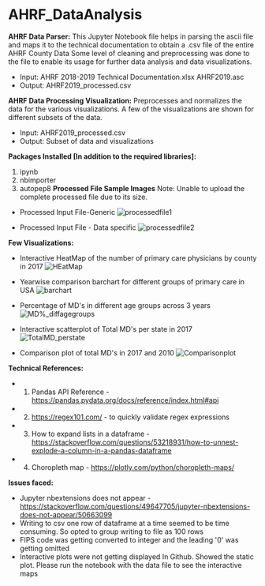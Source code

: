 # AHRF_DataAnalysis

**AHRF Data Parser:**
This Jupyter Notebook file helps in parsing the ascii file and maps it to the technical documentation to obtain a .csv file of the entire AHRF County Data
Some level of cleaning and preprocessing was done to the file to enable its usage for further data analysis and data visualizations.

- Input: AHRF 2018-2019 Technical Documentation.xlsx
           AHRF2019.asc
- Output: AHRF2019_processed.csv

**AHRF Data Processing Visualization:**
Preprocesses and normalizes the data for the various visualizations. A few of the visualizations are shown for different subsets of the data.

- Input: AHRF2019_processed.csv
- Output: Subset of data and visualizations

**Packages Installed [In addition to the required libraries]:**
1. ipynb
2. nbimporter
3. autopep8
**Processed File Sample Images**
Note: Unable to upload the complete processed file due to its size.

* Processed Input File-Generic
![processedfile1](https://user-images.githubusercontent.com/54454914/97843676-b539f780-1cb7-11eb-9649-cfd5f9fc3bb9.JPG)

* Processed Input File - Data specific
![processedfile2](https://user-images.githubusercontent.com/54454914/97843731-cf73d580-1cb7-11eb-9753-a1ddaaf6de99.JPG)

**Few Visualizations:**
* Interactive HeatMap of the number of primary care physicians by county in 2017
![HEatMap](https://user-images.githubusercontent.com/54454914/97842560-c71a9b00-1cb5-11eb-8f38-0c6f0170c03a.JPG)

* Yearwise comparison barchart for different groups of primary care in USA
![barchart](https://user-images.githubusercontent.com/54454914/97842764-237dba80-1cb6-11eb-95bc-01cac36fed64.JPG)

* Percentage of MD's in different age groups across 3 years
![MD%_diffagegroups](https://user-images.githubusercontent.com/54454914/97842878-62ac0b80-1cb6-11eb-9c3d-3fac86321a1c.JPG)

* Interactive scatterplot of Total MD's per state in 2017
![TotalMD_perstate](https://user-images.githubusercontent.com/54454914/97843013-9129e680-1cb6-11eb-95e3-07a92ebfcf8e.JPG)

* Comparison plot of total MD's in 2017 and 2010
![Comparisonplot](https://user-images.githubusercontent.com/54454914/97843124-c1718500-1cb6-11eb-9e04-48efe5cec250.JPG)

**Technical References:** 
* 1.	Pandas API Reference - https://pandas.pydata.org/docs/reference/index.html#api
* 2.	https://regex101.com/  - to quickly validate regex expressions
* 3.	How to expand lists in a dataframe - https://stackoverflow.com/questions/53218931/how-to-unnest-explode-a-column-in-a-pandas-dataframe
* 4.	Choropleth map - https://plotly.com/python/choropleth-maps/

**Issues faced:**
*	Jupyter nbextensions does not appear - https://stackoverflow.com/questions/49647705/jupyter-nbextensions-does-not-appear/50663099
*	Writing to csv one row of dataframe at a time seemed to be time consuming.  So opted to group writing to file as 100 rows
*	FIPS code was getting converted to integer and the leading '0' was getting omitted
*	Interactive plots were not getting displayed In Github. Showed the static plot. Please run the notebook with the data file to see the interactive maps


